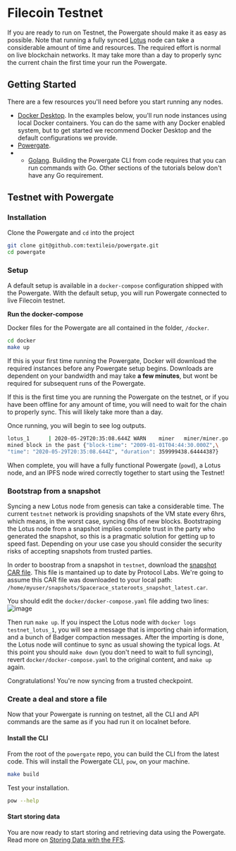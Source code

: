 # Filecoin Testnet

If you are ready to run on Testnet, the Powergate should make it as easy as possible. Note that running a fully synced [Lotus](https://lotu.sh/) node can take a considerable amount of time and resources. The required effort is normal on live blockchain networks. It may take more than a day to properly sync the current chain the first time your run the Powergate.

## Getting Started

There are a few resources you'll need before you start running any nodes.

- [Docker Desktop](https://www.docker.com/products/docker-desktop). In the examples below, you'll run node instances using local Docker containers. You can do the same with any Docker enabled system, but to get started we recommend Docker Desktop and the default configurations we provide.
- [Powergate](https://github.com/textileio/powergate).
- - [Golang](https://golang.org/). Building the Powergate CLI from code requires that you can run commands with Go. Other sections of the tutorials below don't have any Go requirement.

## Testnet with Powergate

### Installation

Clone the Powergate and `cd` into the project

```bash
git clone git@github.com:textileio/powergate.git
cd powergate
```

### Setup

A default setup is available in a `docker-compose` configuration shipped with the Powergate. With the default setup, you will run Powergate connected to live Filecoin testnet.

**Run the docker-compose**

Docker files for the Powergate are all contained in the folder, `/docker`.

```bash
cd docker
make up
```

If this is your first time running the Powergate, Docker will download the required instances before any Powergate setup begins. Downloads are dependent on your bandwidth and may take **a few minutes**, but wont be required for subsequent runs of the Powergate.

If this is the first time you are running the Powergate on the testnet, or if you have been offline for any amount of time, you will need to wait for the chain to properly sync. This will likely take more than a day.

Once running, you will begin to see log outputs.

```bash
lotus_1      | 2020-05-29T20:35:08.644Z	WARN	miner	miner/miner.go:177\
mined block in the past	{"block-time": "2009-01-01T04:44:30.000Z",\
"time": "2020-05-29T20:35:08.644Z", "duration": 359999438.64444387}
```

When complete, you will have a fully functional Powergate (`powd`), a Lotus node, and an IPFS node wired correctly together to start using the Testnet!

### Bootstrap from a snapshot

Syncing a new Lotus node from genesis can take a considerable time. The current `testnet` network is providing snapshots of the VM state every 6hrs, which means, in the worst case, syncing 6hs of new blocks.
Bootstraping the Lotus node from a snapshot implies complete trust in the party who generated the snapshot, so this is a pragmatic solution for getting up to speed fast. Depending on your use case you should consider the security risks of accepting snapshots from trusted parties.

In order to boostrap from a snapshot in `testnet`, download the [snapshot CAR file](https://very-temporary-spacerace-chain-snapshot.s3-us-west-2.amazonaws.com/Spacerace_stateroots_snapshot_latest.car). This file is mantained up to date by Protocol Labs.
We're going to assume this CAR file was downloaded to your local path: `/home/myuser/snapshots/Spacerace_stateroots_snapshot_latest.car`.

You should edit the `docker/docker-compose.yaml` file adding two lines:
![image](https://user-images.githubusercontent.com/6136245/93375329-6383fd80-f82e-11ea-9850-2970f30a793c.png)

Then run `make up`. If you inspect the Lotus node with `docker logs testnet_lotus_1`, you will see a message that is importing chain information, and a bunch of Badger compaction messages. After the importing is done, the Lotus node will continue to sync as usual showing the typical logs. At this point you should `make down` (you don't need to wait to full syncing), revert `docker/docker-compose.yaml` to the original content, and `make up` again.

Congratulations! You're now syncing from a trusted checkpoint.


### Create a deal and store a file

Now that your Powergate is running on testnet, all the CLI and API commands are the same as if you had run it on localnet before.

#### Install the CLI

From the root of the `powergate` repo, you can build the CLI from the latest code. This will install the Powergate CLI, `pow`, on your machine.

```bash
make build
```

Test your installation.

```bash
pow --help
```

#### Start storing data

You are now ready to start storing and retrieving data using the Powergate. Read more on [Storing Data with the FFS](ffs.md).
